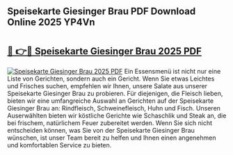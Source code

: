 ## Speisekarte Giesinger Brau PDF Download Online 2025 YP4Vn

# <h2><a href="http://gc9z92.nevu.top/?p=Speisekarte+Giesinger+Brau">🔗 👉🔴 Speisekarte Giesinger Brau 2025 PDF</a></h2>

[![Speisekarte Giesinger Brau 2025 PDF](https://i.imgur.com/dBaPXMq.png)](http://gc9z92.nevu.top/?p=Speisekarte+Giesinger+Brau)
Ein Essensmenü ist nicht nur eine Liste von Gerichten, sondern auch ein Gericht. Wenn Sie etwas Leichtes und Frisches suchen, empfehlen wir Ihnen, unsere Salate aus unserer Speisekarte Giesinger Brau zu probieren. Für diejenigen, die Fleisch lieben, bieten wir eine umfangreiche Auswahl an Gerichten auf der Speisekarte Giesinger Brau an: Rindfleisch, Schweinefleisch, Huhn und Fisch. Unseren Auserwählten bieten wir köstliche Gerichte wie Schaschlik und Steak an, die bei frischem, natürlichem Feuer zubereitet werden. Wenn Sie sich nicht entscheiden können, was Sie von der Speisekarte Giesinger Brau wünschen, ist unser Team bereit zu helfen und Ihnen einen angenehmen und komfortablen Service zu bieten.
